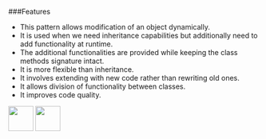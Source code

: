 ###Features
-	This pattern allows modification of an object dynamically.
-	It is used when we need inheritance capabilities but additionally need to add functionality at runtime.
-	The additional functionalities are provided while keeping the class methods signature intact.
-	It is more flexible than inheritance.
-	It involves extending with new code rather than rewriting old ones.
-	It allows division of functionality between classes. 
- It improves code quality. 

[<img src="https://cloud.githubusercontent.com/assets/14101008/11768481/3b7d20d6-a18b-11e5-95fe-a422966f4c03.png" width="50" height="50"></img>](https://github.com/hariniiyer/CSCI-5828_Presentation4_Software-Design-Patterns/blob/master/DecoratorNeed.md)
[<img src="https://cloud.githubusercontent.com/assets/14101008/11768482/3d2d0bbc-a18b-11e5-8766-2e7f5b241782.png" width="50" height="50"></img>](https://github.com/hariniiyer/CSCI-5828_Presentation4_Software-Design-Patterns/blob/master/DecoratorExample.md)
